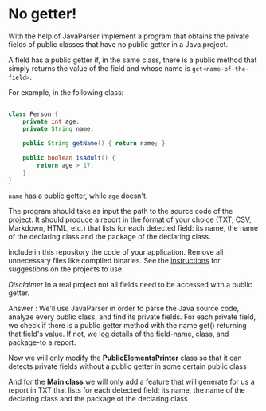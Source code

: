# No getter!

With the help of JavaParser implement a program that obtains the private fields of public classes that have no public getter in a Java project. 

A field has a public getter if, in the same class, there is a public method that simply returns the value of the field and whose name is `get<name-of-the-field>`.

For example, in the following class:

```Java

class Person {
    private int age;
    private String name;
    
    public String getName() { return name; }

    public boolean isAdult() {
        return age > 17;
    }
}
```

`name` has a public getter, while `age` doesn't.

The program should take as input the path to the source code of the project. It should produce a report in the format of your choice (TXT, CSV, Markdown, HTML, etc.) that lists for each detected field: its name, the name of the declaring class and the package of the declaring class.

Include in this repository the code of your application. Remove all unnecessary files like compiled binaries. See the [instructions](../sujet.md) for suggestions on the projects to use.

*Disclaimer* In a real project not all fields need to be accessed with a public getter.



Answer : 
We'll use JavaParser in order to parse the Java source code, analyze every public class, and find its private fields. For each private field, we check if there is a public getter method with the name get<FieldName>() returning that field's value. If not, we log details of the field-name, class, and package-to a report.

Now we will only modify the **PublicElementsPrinter** class so that it can detects private fields without a public getter in some certain public class

And for the **Main class** we will only add a feature that will generate for us a report in TXT that lists for each detected field: its name, the name of the declaring class and the package of the declaring class

